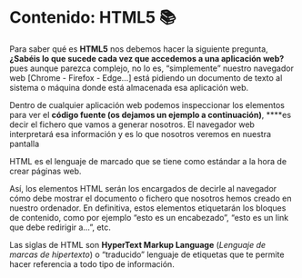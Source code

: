 # Contenido: HTML5 📚

Para saber qué es **HTML5** nos debemos hacer la siguiente pregunta, **¿Sabéis lo que sucede cada vez que accedemos a una aplicación web?** pues aunque parezca complejo, no lo es, “simplemente” nuestro navegador web [Chrome - Firefox - Edge…] está pidiendo un documento de texto al sistema o máquina donde está almacenada esa aplicación web.

Dentro de cualquier aplicación web podemos inspeccionar los elementos para ver el **código fuente (os dejamos un ejemplo a continuación)**, ****es decir el fichero que vamos a generar nosotros. El navegador web interpretará esa información y es lo que nosotros veremos en nuestra pantalla

HTML es el lenguaje de marcado que se tiene como estándar a la hora de crear páginas web.

Así, los elementos HTML serán los encargados de decirle al navegador cómo debe mostrar el documento o fichero que nosotros hemos creado en nuestro ordenador. En definitiva, estos elementos etiquetarán los bloques de contenido, como por ejemplo “esto es un encabezado”, “esto es un link que debe redirigir a…”, etc.

Las siglas de HTML son **HyperText Markup Language** (*Lenguaje de marcas de hipertexto*) o “traducido” lenguaje de etiquetas que te permite hacer referencia a todo tipo de información.